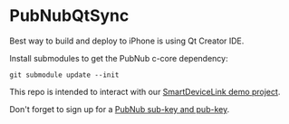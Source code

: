 # PubNubQtSync

Best way to build and deploy to iPhone is using Qt Creator IDE.

Install submodules to get the PubNub c-core dependency:
```
git submodule update --init
```

This repo is intended to interact with our [SmartDeviceLink demo project](https://github.com/pubnub/syncTemplate.git).

Don't forget to sign up for a [PubNub sub-key and pub-key](https://admin.pubnub.com/#/login).
